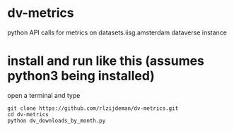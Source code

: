 # dv-metrics
python API calls for metrics on datasets.iisg.amsterdam dataverse instance

# install and run like this (assumes python3 being installed)
open a terminal and type

```
git clone https://github.com/rlzijdeman/dv-metrics.git
cd dv-metrics
python dv_downloads_by_month.py
```
